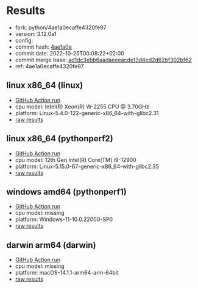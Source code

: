 # Results

- fork: python/4ae1a0ecaffe4320fe97
- version: 3.12.0a1
- config: 
- commit hash: [4ae1a0e](https://github.com/python/cpython/commit/4ae1a0e)
- commit date: 2022-10-25T00:08:22+02:00
- commit merge base: [ad1dc3ebb6aadaeeeacde13d4ed2d62bf302bf62](https://github.com/python/cpython/commit/ad1dc3ebb6aadaeeeacde13d4ed2d62bf302bf62)
- ref: 4ae1a0ecaffe4320fe97

## linux x86_64 (linux)

- [GitHub Action run](https://github.com/faster-cpython/benchmarking/actions/runs/4546446990)
- cpu model: Intel(R) Xeon(R) W-2255 CPU @ 3.70GHz
- platform: Linux-5.4.0-122-generic-x86_64-with-glibc2.31
- [raw results](bm-20221025-linux-x86_64-python-4ae1a0ecaffe4320fe97-3.12.0a1-4ae1a0e.json)

## linux x86_64 (pythonperf2)

- [GitHub Action run](https://github.com/faster-cpython/benchmarking/actions/runs/4546461065)
- cpu model: 12th Gen Intel(R) Core(TM) i9-12900
- platform: Linux-5.15.0-67-generic-x86_64-with-glibc2.35
- [raw results](bm-20221025-pythonperf2-x86_64-python-4ae1a0ecaffe4320fe97-3.12.0a1-4ae1a0e.json)

## windows amd64 (pythonperf1)

- [GitHub Action run](https://github.com/faster-cpython/benchmarking/actions/runs/4511435250)
- cpu model: missing
- platform: Windows-11-10.0.22000-SP0
- [raw results](bm-20221025-pythonperf1-amd64-python-4ae1a0ecaffe4320fe97-3.12.0a1-4ae1a0e.json)

## darwin arm64 (darwin)

- [GitHub Action run](https://github.com/faster-cpython/benchmarking/actions/runs/6961754182)
- cpu model: missing
- platform: macOS-14.1.1-arm64-arm-64bit
- [raw results](bm-20221025-darwin-arm64-python-4ae1a0ecaffe4320fe97-3.12.0a1-4ae1a0e.json)

